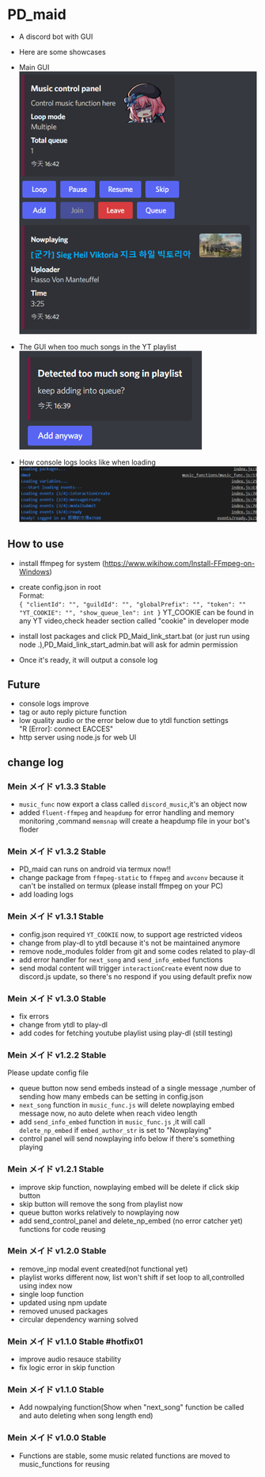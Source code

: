 # PD_maid

- A discord bot with GUI
- Here are some showcases

- Main GUI
![Main UI](./readme_assets/main_UI.png)
- The GUI when too much songs in the YT playlist
![YTPL too much](./readme_assets/ytpl_toomuch.png)
- How console logs looks like when loading
![logs](./readme_assets/console_logs.png)

## How to use

- install ffmpeg for system (https://www.wikihow.com/Install-FFmpeg-on-Windows)

- create config.json in root</br>
Format:</br>
`
{
    "clientId": "",
    "guildId": "",
    "globalPrefix": "",
    "token": ""
    "YT_COOKIE": "",
    "show_queue_len": int
}
`
YT_COOKIE can be found in any YT video,check header section called "cookie" in developer mode</br>
- install lost packages and click PD_Maid_link_start.bat (or just run using node .),PD_Maid_link_start_admin.bat will ask for admin permission</br>
- Once it's ready, it will output a console log</br>

## Future

- console logs improve
- tag or auto reply picture function
- low quality audio or the error below due to ytdl function settings</br>
"R [Error]: connect EACCES"
- http server using node.js for web UI

## change log

### Mein メイド v1.3.3 Stable
- `music_func` now export a class called `discord_music`,it's an object now
- added `fluent-ffmpeg` and `heapdump` for error handling and memory monitoring ,command `memsnap` will create a heapdump file in your bot's floder

### Mein メイド v1.3.2 Stable
- PD_maid can runs on android via termux now!!
- change package from `ffmpeg-static` to `ffmpeg` and `avconv` because it can't be installed on termux (please install ffmpeg on your PC)
- add loading logs

### Mein メイド v1.3.1 Stable
- config.json required `YT_COOKIE` now, to support age restricted videos
- change from play-dl to ytdl because it's not be maintained anymore
- remove node_modules folder from git and some codes related to play-dl
- add error handler for `next_song` and `send_info_embed` functions
- send modal content will trigger `interactionCreate` event now due to discord.js update, so there's no respond if you using default prefix now

### Mein メイド v1.3.0 Stable
- fix errors
- change from ytdl to play-dl
- add codes for fetching youtube playlist using play-dl (still testing)

### Mein メイド v1.2.2 Stable
Please update config file
- queue button now send embeds instead of a single message ,number of sending how many embeds can be setting in config.json
- `next_song` function in `music_func.js` will delete nowplaying embed message now, no auto delete when reach video length
- add `send_info_embed` function in `music_func.js` ,it will call `delete_np_embed` if `embed_author_str` is set to "Nowplaying"
- control panel will send nowplaying info below if there's something playing

### Mein メイド v1.2.1 Stable
- improve skip function, nowplaying embed will be delete if click skip button
- skip button will remove the song from playlist now
- queue button works relatively to nowplaying now
- add send_control_panel and delete_np_embed (no error catcher yet) functions for code reusing

### Mein メイド v1.2.0 Stable
- remove_inp modal event created(not functional yet)
- playlist works different now, list won't shift if set loop to all,controlled using index now
- single loop function
- updated using npm update
- removed unused packages
- circular dependency warning solved

### Mein メイド v1.1.0 Stable #hotfix01
- improve audio resauce stability
- fix logic error in skip function

### Mein メイド v1.1.0 Stable
- Add nowpalying function(Show when "next_song" function be called and auto deleting when song length end)

### Mein メイド v1.0.0 Stable
- Functions are stable, some music related functions are moved to music_functions for reusing

 
